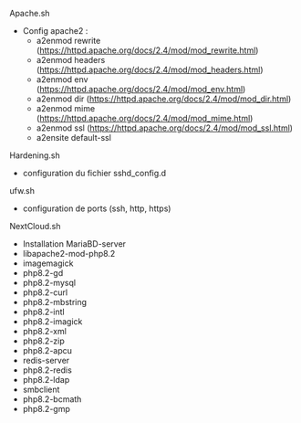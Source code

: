 Apache.sh
 - Config apache2 :
    - a2enmod rewrite (https://httpd.apache.org/docs/2.4/mod/mod_rewrite.html)
    - a2enmod headers (https://httpd.apache.org/docs/2.4/mod/mod_headers.html)
    - a2enmod env (https://httpd.apache.org/docs/2.4/mod/mod_env.html)
    - a2enmod dir (https://httpd.apache.org/docs/2.4/mod/mod_dir.html)
    - a2enmod mime (https://httpd.apache.org/docs/2.4/mod/mod_mime.html)
    - a2enmod ssl (https://httpd.apache.org/docs/2.4/mod/mod_ssl.html)
    - a2ensite default-ssl

Hardening.sh 
 - configuration du fichier sshd_config.d

ufw.sh
 - configuration de ports (ssh, http, https)

NextCloud.sh
 - Installation MariaBD-server
 - libapache2-mod-php8.2
 - imagemagick
 - php8.2-gd
 - php8.2-mysql
 - php8.2-curl
 - php8.2-mbstring
 - php8.2-intl
 - php8.2-imagick
 - php8.2-xml
 - php8.2-zip
 - php8.2-apcu
 - redis-server
 - php8.2-redis
 - php8.2-ldap
 - smbclient
 - php8.2-bcmath
 - php8.2-gmp
